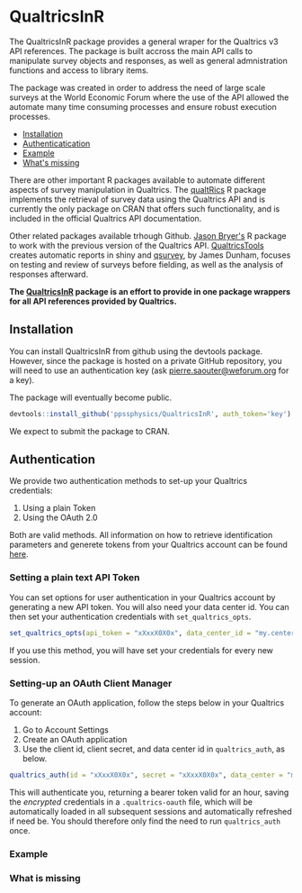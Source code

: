 # QualtricsInR

The QualtricsInR package provides a general wraper for the Qualtrics v3 API references. The package is built accross the main API calls to manipulate survey objects and responses, as well as general admnistration functions and access to library items.

The package was created in order to address the need of large scale surveys at the World Economic Forum where the use of the API allowed the automate many time consuming processes and ensure robust execution processes.

- [Installation](#installation)
- [Authenticatication](#authentication)
- [Example](#example)
- [What's missing](#what-is-missing)

There are other important R packages available to automate different aspects of survey manipulation in Qualtrics. The [qualtRics](https://github.com/ropensci/qualtRics) R package implements the retrieval of survey data using the Qualtrics API and is currently the only package on CRAN that offers such functionality, and is included in the official Qualtrics API documentation.

Other related packages available trhough Github. [Jason Bryer's](https://github.com/jbryer/qualtrics) R package to work with the previous version of the Qualtrics API. [QualtricsTools](https://github.com/emmamorgan-tufts/QualtricsTools/) creates automatic reports in shiny and [qsurvey](https://github.com/jamesdunham/qsurvey), by James Dunham, focuses on testing and review of surveys before fielding, as well as the analysis of responses afterward.

**The [QualtricsInR](https://github.com/ppssphysics/QualtricsInR) package is an effort to provide in one package wrappers for all API references provided by Qualtrics.**

## Installation

You can install QualtricsInR from github using the devtools package. However, since the package is hosted on a private GitHub repository, you will need to use an authentication key (ask pierre.saouter@weforum.org for a key).

The package will eventually become public.

``` r
devtools::install_github('ppssphysics/QualtricsInR', auth_token='key')
```

We expect to submit the package to CRAN.

## Authentication

We provide two authentication methods to set-up your Qualtrics credentials:

1. Using a plain Token
2. Using the OAuth 2.0

Both are valid methods. All information on how to retrieve identification parameters and 
generete tokens from your Qualtrics account can be found [here](https://api.qualtrics.com/v3/docs/api-general-instructions).

### Setting a plain text API Token

You can set options for user authentication in your Qualtrics account by generating a new API token. You will also 
need your data center id. You can then set your authentication credentials with `set_qualtrics_opts`.

```r
set_qualtrics_opts(api_token = "xXxxX0X0x", data_center_id = "my.center")
```

If you use this method, you will have set your credentials for every new session.

### Setting-up an OAuth Client Manager

To generate an OAuth application, follow the steps below in your Qualtrics account:

1. Go to Account Settings
2. Create an OAuth application
3. Use the client id, client secret, and data center id in `qualtrics_auth`, as below.

```r
qualtrics_auth(id = "xXxxX0X0x", secret = "xXxxX0X0x", data_center = "my.center")
```

This will authenticate you, returning a bearer token valid for an hour, saving the _encrypted_ credentials in a `.qualtrics-oauth` file, which will be automatically loaded in all subsequent sessions and automatically refreshed if need be. You should therefore only find the need to run `qualtrics_auth` once.

### Example


### What is missing

